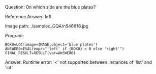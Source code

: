 Question: On which side are the blue plates?

Reference Answer: left

Image path: ./sampled_GQA/n546616.jpg

Program:

```
BOX0=LOC(image=IMAGE,object='blue plates')
ANSWER0=EVAL(expr="'left' if {BOX0} < 0 else 'right'")
FINAL_RESULT=RESULT(var=ANSWER0)
```
Answer: Runtime error: '<' not supported between instances of 'list' and 'int'

